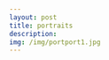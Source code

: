 ```yaml
---
layout: post
title: portraits
description: 
img: /img/portport1.jpg
---
```


<div class="img_row">
	<img class="col one" src="{{ site.baseurl }}/img/portport1.jpg" alt="" title="gradpicture"/>
	<img class="col two" src="{{ site.baseurl }}/img/portport5.jpg" alt="" title="gradpicture"/>
</div>
<div class="img_row">
	<img class="col one" src="{{ site.baseurl }}/img/invest2.jpg" alt="" title="gradpicture"/>
	<img class="col one" src="{{ site.baseurl }}/img/portport4.jpg" alt="" title="gradpicture"/>
	<img class="col one" src="{{ site.baseurl }}/img/invest3.jpg" alt="" title="gradpicture"/>
</div>
<div class="img_row">
	<img class="col two" src="{{ site.baseurl }}/img/invest5.jpg" alt="" title="gradpicture"/>
	<img class="col one" src="{{ site.baseurl }}/img/portport6.jpg" alt="" title="gradpicture"/>
</div>




<br/><br/><br/>

